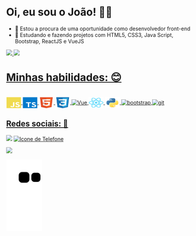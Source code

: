 # Oi, eu sou o João! 👋😊

- 🔭 Estou a procura de uma oportunidade como desenvolvedor front-end
- 🌱 Estudando e fazendo projetos com HTML5, CSS3, Java Script, Bootstrap, ReactJS e VueJS

<div>
 <a href="https://github.com/jovimoura">
 <img altura="180em" src="https://github-readme-stats.vercel.app/api?username=jovimoura&show_icons=true&theme=dark&include_all_commits=true&count_private=true"/>
 
 <img altura="180em" src="https://github-readme-stats.vercel.app/api/top-langs/?username=jovimoura&layout=compact&langs_count=16&theme=dark"/>
</div>
  
  <h1>Minhas habilidades: 😊</h1>
<div style="display: inline_block"><br>
  <img align="center" alt="Js" height="30" width="40" src="https://raw.githubusercontent.com/devicons/devicon/master/icons/javascript/javascript-plain.svg">
  <img align="center" alt="Ts" height="30" width="40" src="https://raw.githubusercontent.com/devicons/devicon/master/icons/typescript/typescript-plain.svg">
  <img align="center" alt="HTML" height="30" width="40" src="https://raw.githubusercontent.com/devicons/devicon/master/icons/html5/html5-original.svg">
  <img align="center" alt="CSS" height="30" width="40" src="https://raw.githubusercontent.com/devicons/devicon/master/icons/css3/css3-original.svg">
 <img align="center" alt="Vue" height="30" width="40" src="https://cdn.jsdelivr.net/gh/devicons/devicon/icons/vuejs/vuejs-original-wordmark.svg" />
 <img align="center" alt="React" height="30" width="40" src="https://raw.githubusercontent.com/devicons/devicon/master/icons/react/react-original.svg"> 
 <img align="center" alt="Python" height="30" width="40" src="https://raw.githubusercontent.com/devicons/devicon/master/icons/python/python-original.svg">
  <img align="center" alt="bootstrap" height="30" width="40" src="https://cdn.jsdelivr.net/gh/devicons/devicon/icons/bootstrap/bootstrap-original.svg">
 <img align="center" alt="git" height="30" width="40" src="https://cdn.jsdelivr.net/gh/devicons/devicon/icons/git/git-original.svg">
 
</div>
  <h2> Redes sociais: 🤗</h2>
<div class="midia">
  
  <a href="https://www.linkedin.com/in/jovimoura10/" target="_blank"><img src="https://img.shields.io/badge/-LinkedIn-%230077B5?style=for-the-badge&logo=linkedin&logoColor=white" target="_blank"></a>
 <a href="https://api.whatsapp.com/send?phone=5521984954753"><img src="https://img.shields.io/badge/WhatsApp-25D366?style=for-the-badge&logo=whatsapp&logoColor=white" alt="Icone de Telefone" target="_blank"></a>
                    
 <a href = "mailto:joaovictors.mouraa@gmail.com?"><img src="https://img.shields.io/badge/-Gmail-%23333?style=for-the-badge&logo=gmail&logoColor=white" target="_blank"></a>
</div>
 
 ![Snake animation](https://github.com/jovimoura/jovimoura/blob/output/github-contribution-grid-snake.svg)
